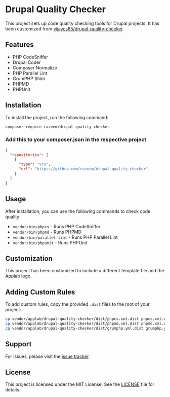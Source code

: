 # Drupal Quality Checker

This project sets up code quality checking tools for Drupal projects. It has been customized from [vijaycs85/drupal-quality-checker](https://github.com/vijaycs85/drupal-quality-checker).

## Features

- PHP CodeSniffer
- Drupal Coder
- Composer Normalize
- PHP Parallel Lint
- GrumPHP Shim
- PHPMD
- PHPUnit

## Installation

To install the project, run the following command:

```bash
composer require razeem/drupal-quality-checker
```

### Add this to your composer.json in the respective project

```json
{
  "repositories": [
    {
      "type": "vcs",
      "url": "https://github.com/razeem/drupal-quality-checker"
    }
  ]
}
```

## Usage

After installation, you can use the following commands to check code quality:

- `vendor/bin/phpcs` - Runs PHP CodeSniffer
- `vendor/bin/phpmd` - Runs PHPMD
- `vendor/bin/parallel-lint` - Runs PHP Parallel Lint
- `vendor/bin/phpunit` - Runs PHPUnit

## Customization

This project has been customized to include a different template file and the Applab logo.

## Adding Custom Rules

To add custom rules, copy the provided `.dist` files to the root of your project:

```bash
cp vendor/applab/drupal-quality-checker/dist/phpcs.xml.dist phpcs.xml.dist
cp vendor/applab/drupal-quality-checker/dist/phpmd.xml.dist phpmd.xml.dist
cp vendor/applab/drupal-quality-checker/dist/grumphp.yml.dist grumphp.yml.dist
```

## Support

For issues, please visit the [issue tracker](https://github.com/applab/drupal-quality-checker/issues).

## License

This project is licensed under the MIT License. See the [LICENSE](LICENSE) file for details.
